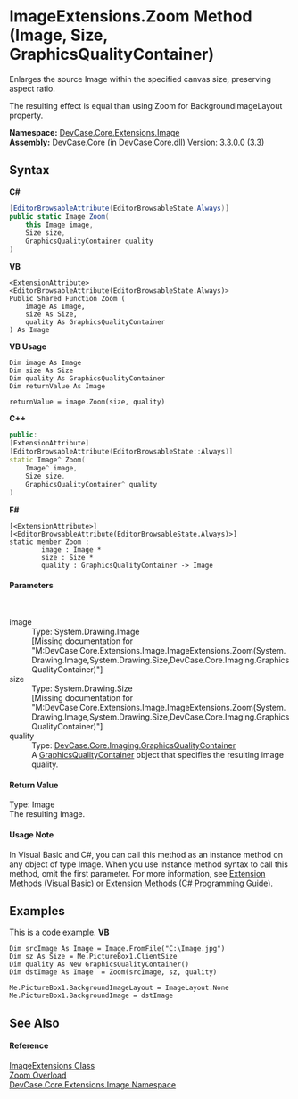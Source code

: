 # ImageExtensions.Zoom Method (Image, Size, GraphicsQualityContainer)
 

Enlarges the source Image within the specified canvas size, preserving aspect ratio. 

 The resulting effect is equal than using Zoom for BackgroundImageLayout property.

**Namespace:**&nbsp;<a href="N_DevCase_Core_Extensions_Image">DevCase.Core.Extensions.Image</a><br />**Assembly:**&nbsp;DevCase.Core (in DevCase.Core.dll) Version: 3.3.0.0 (3.3)

## Syntax

**C#**<br />
``` C#
[EditorBrowsableAttribute(EditorBrowsableState.Always)]
public static Image Zoom(
	this Image image,
	Size size,
	GraphicsQualityContainer quality
)
```

**VB**<br />
``` VB
<ExtensionAttribute>
<EditorBrowsableAttribute(EditorBrowsableState.Always)>
Public Shared Function Zoom ( 
	image As Image,
	size As Size,
	quality As GraphicsQualityContainer
) As Image
```

**VB Usage**<br />
``` VB Usage
Dim image As Image
Dim size As Size
Dim quality As GraphicsQualityContainer
Dim returnValue As Image

returnValue = image.Zoom(size, quality)
```

**C++**<br />
``` C++
public:
[ExtensionAttribute]
[EditorBrowsableAttribute(EditorBrowsableState::Always)]
static Image^ Zoom(
	Image^ image, 
	Size size, 
	GraphicsQualityContainer^ quality
)
```

**F#**<br />
``` F#
[<ExtensionAttribute>]
[<EditorBrowsableAttribute(EditorBrowsableState.Always)>]
static member Zoom : 
        image : Image * 
        size : Size * 
        quality : GraphicsQualityContainer -> Image 

```


#### Parameters
&nbsp;<dl><dt>image</dt><dd>Type: System.Drawing.Image<br />\[Missing <param name="image"/> documentation for "M:DevCase.Core.Extensions.Image.ImageExtensions.Zoom(System.Drawing.Image,System.Drawing.Size,DevCase.Core.Imaging.GraphicsQualityContainer)"\]</dd><dt>size</dt><dd>Type: System.Drawing.Size<br />\[Missing <param name="size"/> documentation for "M:DevCase.Core.Extensions.Image.ImageExtensions.Zoom(System.Drawing.Image,System.Drawing.Size,DevCase.Core.Imaging.GraphicsQualityContainer)"\]</dd><dt>quality</dt><dd>Type: <a href="T_DevCase_Core_Imaging_GraphicsQualityContainer">DevCase.Core.Imaging.GraphicsQualityContainer</a><br />A <a href="T_DevCase_Core_Imaging_GraphicsQualityContainer">GraphicsQualityContainer</a> object that specifies the resulting image quality.</dd></dl>

#### Return Value
Type: Image<br />The resulting Image.

#### Usage Note
In Visual Basic and C#, you can call this method as an instance method on any object of type Image. When you use instance method syntax to call this method, omit the first parameter. For more information, see <a href="https://docs.microsoft.com/dotnet/visual-basic/programming-guide/language-features/procedures/extension-methods">Extension Methods (Visual Basic)</a> or <a href="https://docs.microsoft.com/dotnet/csharp/programming-guide/classes-and-structs/extension-methods">Extension Methods (C# Programming Guide)</a>.

## Examples
This is a code example. 
**VB**<br />
``` VB
Dim srcImage As Image = Image.FromFile("C:\Image.jpg")
Dim sz As Size = Me.PictureBox1.ClientSize
Dim quality As New GraphicsQualityContainer()
Dim dstImage As Image  = Zoom(srcImage, sz, quality)

Me.PictureBox1.BackgroundImageLayout = ImageLayout.None
Me.PictureBox1.BackgroundImage = dstImage
```


## See Also


#### Reference
<a href="T_DevCase_Core_Extensions_Image_ImageExtensions">ImageExtensions Class</a><br /><a href="Overload_DevCase_Core_Extensions_Image_ImageExtensions_Zoom">Zoom Overload</a><br /><a href="N_DevCase_Core_Extensions_Image">DevCase.Core.Extensions.Image Namespace</a><br />